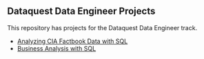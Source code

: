 ## Dataquest Data Engineer Projects

This repository has projects for the Dataquest Data Engineer track.

- [Analyzing CIA Factbook Data with SQL](https://github.com/khanmr/dataquest-data-engineer/blob/master/Analyzing%20CIA%20Factbook%20Data%20with%20SQL.ipynb)
- [Business Analysis with SQL](https://github.com/khanmr/dataquest-data-engineer/blob/master/SQL%20Business%20Analysis.ipynb)
